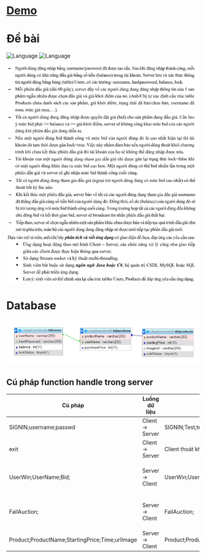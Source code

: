 # [Demo](https://youtu.be/cUiD4j2Rbn8)

# Đề bài

![Language](https://img.shields.io/badge/Language-Java-orange.svg)
![Language](https://img.shields.io/badge/Team-SGU-orange.svg)

<div>
  <img  src="./Image/1.jpg">
  <img  src="./Image/2.jpg">
  <img  src="./Image/3.jpg">
</div>  

# Database

![image](./Database/Database.jpg)


## Cú pháp function handle trong server
| Cú pháp | Luồng dữ liệu | Ví dụ | Mô tả |
|---| --- | --- | --- |
| SIGNIN;username;passwd | Client -> Server | SIGNIN;Test;test | đăng nhập | 
| exit | Client -> Server | Client thoát khỏi Server | Thoát khỏi lobby |
| UserWin;UserName;Bid; | Server -> Client | UserWin;User_1;9999 | Thông tin ngnười chơi thắng |
| FailAuction; | Server -> Client | FailAuction; | Phiên đấu giá thất bại |
| Product;ProductName;StartingPrice;Time;urlImage | Server -> Client | Product;ProductName;StartingPrice;Time;urlImage | Thông tin đấu giá |
